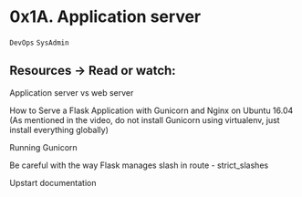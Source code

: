 # 0x1A. Application server

` DevOps ` ` SysAdmin `

## Resources -> Read or watch:

Application server vs web server

How to Serve a Flask Application with Gunicorn and Nginx on Ubuntu 16.04 (As mentioned in the video, do not install Gunicorn using virtualenv, just install everything globally)

Running Gunicorn

Be careful with the way Flask manages slash in route - strict_slashes

Upstart documentation


